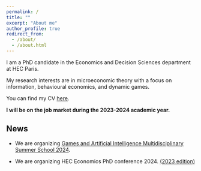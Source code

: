 ```yaml
---
permalink: /
title: ""
excerpt: "About me"
author_profile: true
redirect_from: 
  - /about/
  - /about.html
---
```



I am a PhD candidate in the Economics and Decision Sciences department at HEC Paris.

My research interests are in microeconomic theory with a focus on  information, behavioural economics, and dynamic games.

 You can find my CV <a href="https://atulya-jain.github.io/files/CV.pdf"> here</a>.

**I will be on the job market during the 2023-2024 academic year.**


## News

 - We are organizing  [Games and Artificial Intelligence Multidisciplinary Summer School 2024](https://www.gaimss24.org/).

 - We are organizing HEC Economics PhD conference 2024. [(2023 edition)](https://sites.google.com/view/hecon/home)


